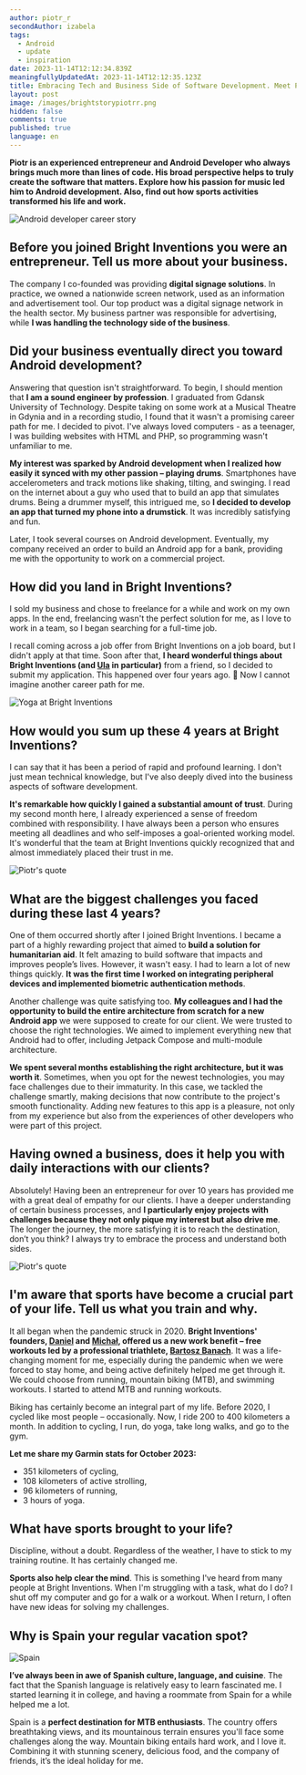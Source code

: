 ```yaml
---
author: piotr_r
secondAuthor: izabela
tags:
  - Android
  - update
  - inspiration
date: 2023-11-14T12:12:34.839Z
meaningfullyUpdatedAt: 2023-11-14T12:12:35.123Z
title: Embracing Tech and Business Side of Software Development. Meet Piotr
layout: post
image: /images/brightstorypiotrr.png
hidden: false
comments: true
published: true
language: en
---
```

**Piotr is an experienced entrepreneur and Android Developer who always brings much more than lines of code. His broad perspective helps to truly create the software that matters. Explore how his passion for music led him to Android development. Also, find out how sports activities transformed his life and work.**

<div class="image"><img src="/images/brightstorypiotrcollage.png" alt="Android developer career story" title="Android developer career story"  /> </div>

## Before you joined Bright Inventions you were an entrepreneur. Tell us more about your business.

The company I co-founded was providing **digital signage solutions**. In practice, we owned a nationwide screen network, used as an information and advertisement tool. Our top product was a digital signage network in the health sector. My business partner was responsible for advertising, while **I was handling the technology side of the business**.

## Did your business eventually direct you toward Android development?

Answering that question isn't straightforward. To begin, I should mention that **I am a sound engineer by profession**. I graduated from Gdansk University of Technology. Despite taking on some work at a Musical Theatre in Gdynia and in a recording studio, I found that it wasn't a promising career path for me. I decided to pivot. I've always loved computers - as a teenager, I was building websites with HTML and PHP, so programming wasn't unfamiliar to me.

**My interest was sparked by Android development when I realized how easily it synced with my other passion – playing drums**. Smartphones have accelerometers and track motions like shaking, tilting, and swinging. I read on the internet about a guy who used that to build an app that simulates drums. Being a drummer myself, this intrigued me, so **I decided to develop an app that turned my phone into a drumstick**. It was incredibly satisfying and fun.

Later, I took several courses on Android development. Eventually, my company received an order to build an Android app for a bank, providing me with the opportunity to work on a commercial project.

## How did you land in Bright Inventions?

I sold my business and chose to freelance for a while and work on my own apps. In the end, freelancing wasn't the perfect solution for me, as I love to work in a team, so I began searching for a full-time job. 

I recall coming across a job offer from Bright Inventions on a job board, but I didn't apply at that time. Soon after that, **I heard wonderful things about Bright Inventions (and [Ula](/about-us/ula/) in particular)** from a friend, so I decided to submit my application. This happened over four years ago. 🙂 Now I cannot imagine another career path for me.

<div class="image"><img src="/images/yoga_bright_inventions.png" alt="Yoga at Bright Inventions" title="Yoga at Bright Inventions"  /> </div>

## How would you sum up these 4 years at Bright Inventions?

I can say that it has been a period of rapid and profound learning. I don't just mean technical knowledge, but I've also deeply dived into the business aspects of software development. 

**It's remarkable how quickly I gained a substantial amount of trust**. During my second month here, I already experienced a sense of freedom combined with responsibility. I have always been a person who ensures meeting all deadlines and who self-imposes a goal-oriented working model. It's wonderful that the team at Bright Inventions quickly recognized that and almost immediately placed their trust in me.

<div class="image"><img src="/images/piotr_quote_responsibility_bright.png" alt="Piotr's quote" title="Piotr's quote"  /> </div>

## What are the biggest challenges you faced during these last 4 years?

One of them occurred shortly after I joined Bright Inventions. I became a part of a highly rewarding project that aimed to **build a solution for humanitarian aid**. It felt amazing to build software that impacts and improves people’s lives. However, it wasn't easy. I had to learn a lot of new things quickly. **It was the first time I worked on integrating peripheral devices and implemented biometric authentication methods**.

Another challenge was quite satisfying too. **My colleagues and I had the opportunity to build the entire architecture from scratch for a new Android app** we were supposed to create for our client. We were trusted to choose the right technologies. We aimed to implement everything new that Android had to offer, including Jetpack Compose and multi-module architecture.

**We spent several months establishing the right architecture, but it was worth it**. Sometimes, when you opt for the newest technologies, you may face challenges due to their immaturity. In this case, we tackled the challenge smartly, making decisions that now contribute to the project's smooth functionality. Adding new features to this app is a pleasure, not only from my experience but also from the experiences of other developers who were part of this project.

## Having owned a business, does it help you with daily interactions with our clients?

Absolutely! Having been an entrepreneur for over 10 years has provided me with a great deal of empathy for our clients. I have a deeper understanding of certain business processes, and **I particularly enjoy projects with challenges because they not only pique my interest but also drive me**. The longer the journey, the more satisfying it is to reach the destination, don’t you think? I always try to embrace the process and understand both sides.

<div class="image"><img src="/images/piotr_quote_client.png" alt="Piotr's quote" title="Piotr's quote"  /> </div>

## I'm aware that sports have become a crucial part of your life. Tell us what you train and why.

It all began when the pandemic struck in 2020. **Bright Inventions' founders, [Daniel](/about-us/daniel/) and [Michał](/about-us/michal/), offered us a new work benefit – free workouts led by a professional triathlete, [Bartosz Banach](https://bartoszbanach.pl/)**. It was a life-changing moment for me, especially during the pandemic when we were forced to stay home, and being active definitely helped me get through it. We could choose from running, mountain biking (MTB), and swimming workouts. I started to attend MTB and running workouts. 

Biking has certainly become an integral part of my life. Before 2020, I cycled like most people – occasionally. Now, I ride 200 to 400 kilometers a month. In addition to cycling, I run, do yoga, take long walks, and go to the gym.

**Let me share my Garmin stats for October 2023:**

* 351 kilometers of cycling,
* 108 kilometers of active strolling,
* 96 kilometers of running,
* 3 hours of yoga.

## What have sports brought to your life?

Discipline, without a doubt. Regardless of the weather, I have to stick to my training routine. It has certainly changed me.

**Sports also help clear the mind**. This is something I've heard from many people at Bright Inventions. When I'm struggling with a task, what do I do? I shut off my computer and go for a walk or a workout. When I return, I often have new ideas for solving my challenges.

## Why is Spain your regular vacation spot?

<div class="image"><img src="/images/piotr_passion_spain.png" alt="Spain" title="Exploring Spain on the bike"  /> </div>

**I’ve always been in awe of Spanish culture, language, and cuisine**. The fact that the Spanish language is relatively easy to learn fascinated me. I started learning it in college, and having a roommate from Spain for a while helped me a lot.

Spain is a **perfect destination for MTB enthusiasts**. The country offers breathtaking views, and its mountainous terrain ensures you'll face some challenges along the way. Mountain biking entails hard work, and I love it. Combining it with stunning scenery, delicious food, and the company of friends, it’s the ideal holiday for me.